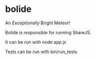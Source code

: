 bolide
======

An _Exceptionally_ Bright Meteor!

Bolide is responsible for running ShareJS.

It can be run with node app.js

Tests can be run with bin/run_tests